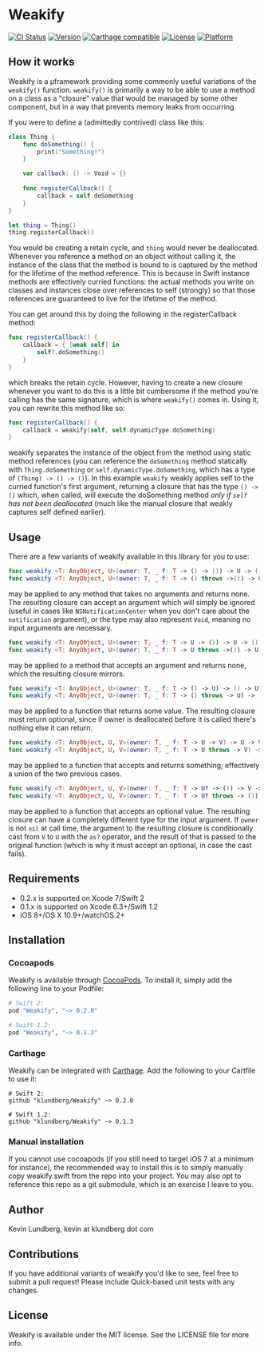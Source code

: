 # Weakify

[![CI Status](http://img.shields.io/travis/klundberg/Weakify.svg?style=flat)](https://travis-ci.org/klundberg/Weakify)
[![Version](https://img.shields.io/cocoapods/v/Weakify.svg?style=flat)](http://cocoapods.org/pods/Weakify)
[![Carthage compatible](https://img.shields.io/badge/Carthage-compatible-4BC51D.svg?style=flat)](https://github.com/Carthage/Carthage)
[![License](https://img.shields.io/cocoapods/l/Weakify.svg?style=flat)](http://cocoapods.org/pods/Weakify)
[![Platform](https://img.shields.io/cocoapods/p/Weakify.svg?style=flat)](http://cocoapods.org/pods/Weakify)

## How it works

Weakify is a µframework providing some commonly useful variations of the `weakify()` function. `weakify()` is primarily a way to be able to use a method on a class as a "closure" value that would be managed by some other component, but in a way that prevents memory leaks from occurring.

If you were to define a (admittedly contrived) class like this:

```swift
class Thing {
    func doSomething() {
        print("Something!")
    }

    var callback: () -> Void = {}
    
    func registerCallback() {
        callback = self.doSomething
    }
}

let thing = Thing()
thing.registerCallback()
```

You would be creating a retain cycle, and `thing` would never be deallocated. Whenever you reference a method on an object without calling it, the instance of the class that the method is bound to is captured by the method for the lifetime of the method reference. This is because in Swift instance methods are effectively curried functions: the actual methods you write on classes and instances close over references to self (strongly) so that those references are guaranteed to live for the lifetime of the method.

You can get around this by doing the following in the registerCallback method:

```swift
func registerCallback() {
	callback = { [weak self] in
		self?.doSomething()
	}
}
```

which breaks the retain cycle. However, having to create a new closure whenever you want to do this is a little bit cumbersome if the method you're calling has the same signature, which is where `weakify()` comes in. Using it, you can rewrite this method like so:

```swift
func registerCallback() {
	callback = weakify(self, self.dynamicType.doSomething)
}
```

weakify separates the instance of the object from the method using static method references (you can reference the `doSomething` method statically with `Thing.doSomething` or `self.dynamicType.doSomething`, which has a type of `(Thing) -> () -> ()`). In this example `weakify` weakly applies self to the curried function's first argument, returning a closure that has the type `() -> ()` which, when called, will execute the doSomething method *only if `self` has not been deallocated* (much like the manual closure that weakly captures self defined earlier).

## Usage

There are a few variants of weakify available in this library for you to use:

```swift
func weakify <T: AnyObject, U>(owner: T, _ f: T -> () -> ()) -> U -> ()
func weakify <T: AnyObject, U>(owner: T, _ f: T -> () throws ->()) -> U throws -> ()
```
may be applied to any method that takes no arguments and returns none. The resulting closure can accept an argument which will simply be ignored (useful in cases like `NSNotificationCenter` when you don't care about the `notification` argument), or the type may also represent `Void`, meaning no input arguments are necessary.

```swift
func weakify <T: AnyObject, U>(owner: T, _ f: T -> U -> ()) -> U -> ()
func weakify <T: AnyObject, U>(owner: T, _ f: T -> U throws ->()) -> U throws -> ()
```
may be applied to a method that accepts an argument and returns none, which the resulting closure mirrors.

```swift
func weakify <T: AnyObject, U>(owner: T, _ f: T -> () -> U) -> () -> U?
func weakify <T: AnyObject, U>(owner: T, _ f: T -> () throws -> U) -> () throws -> U?
```
may be applied to a function that returns some value. The resulting closure must return optional, since if owner is deallocated before it is called there's nothing else it can return.

```swift
func weakify <T: AnyObject, U, V>(owner: T, _ f: T -> U -> V) -> U -> V?
func weakify <T: AnyObject, U, V>(owner: T, _ f: T -> U throws -> V) -> U throws -> V?
```
may be applied to a function that accepts and returns something; effectively a union of the two previous cases.

```swift
func weakify <T: AnyObject, U, V>(owner: T, _ f: T -> U? -> ()) -> V -> ()
func weakify <T: AnyObject, U, V>(owner: T, _ f: T -> U? throws -> ()) -> V throws -> ()
```
may be applied to a function that accepts an optional value. The resulting closure can have a completely different type for the input argument. If `owner` is not `nil` at call time, the argument to the resulting closure is conditionally cast from `V` to `U` with the `as?` operator, and the result of that is passed to the original function (which is why it must accept an optional, in case the cast fails).

## Requirements

* 0.2.x is supported on Xcode 7/Swift 2
* 0.1.x is supported on Xcode 6.3+/Swift 1.2
* iOS 8+/OS X 10.9+/watchOS 2+

## Installation

### Cocoapods
Weakify is available through [CocoaPods](https://cocoapods.org). To install
it, simply add the following line to your Podfile:

```ruby
# Swift 2:
pod "Weakify", "~> 0.2.0"

# Swift 1.2:
pod "Weakify", "~> 0.1.3"
```

### Carthage
Weakify can be integrated with [Carthage](https://github.com/Carthage/Carthage). Add the following to your Cartfile to use it:

```
# Swift 2:
github "klundberg/Weakify" ~> 0.2.0

# Swift 1.2:
github "klundberg/Weakify" ~> 0.1.3
```

### Manual installation
If you cannot use cocoapods (if you still need to target iOS 7 at a minimum for instance), the recommended way to install this is to simply manually copy weakify.swift from the repo into your project. You may also opt to reference this repo as a git submodule, which is an exercise I leave to you.

## Author

Kevin Lundberg, kevin at klundberg dot com

## Contributions
If you have additional variants of weakify you'd like to see, feel free to submit a pull request! Please include Quick-based unit tests with any changes.

## License

Weakify is available under the MIT license. See the LICENSE file for more info.

